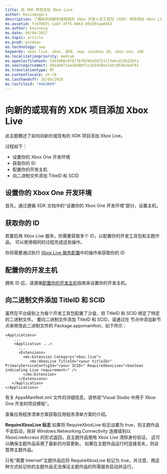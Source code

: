 ```yaml
---
title: 向 XDK 项目添加 Xbox Live
author: KevinAsgari
description: 了解如何向新的或现有的 Xbox 开发人员工具包 (XDK) 项目添加 Xbox Live。
ms.assetid: fc6f987c-1a87-4ff5-b063-891591aa6653
ms.author: kevinasg
ms.date: 04/04/2017
ms.topic: article
ms.prod: windows
ms.technology: uwp
keywords: xbox live, xbox, 游戏, uwp, windows 10, xbox one, xdk
ms.localizationpriority: medium
ms.openlocfilehash: 5563966c6f877bf02b5e58751173e6c425b25bfa
ms.sourcegitcommit: 49aab071aa2bd88f1c165438ee7e5c854b3e4f61
ms.translationtype: MT
ms.contentlocale: zh-CN
ms.lasthandoff: 10/09/2018
ms.locfileid: "4463069"
---
```

# <a name="add-xbox-live-to-a-new-or-existing-xdk-project"></a>向新的或现有的 XDK 项目添加 Xbox Live

此主题概述了如何向新的或现有的 XDK 项目添加 Xbox Live。

过程如下：

- 设置你的 Xbox One 开发环境
- 获取你的 ID
- 配置你的开发主机
- 向二进制文件添加 TitleID 和 SCID


## <a name="setup-up-your-xbox-one-development-environment"></a>设置你的 Xbox One 开发环境
首先，通过遵循 XDK 文档中的“设置你的 Xbox One 开发环境”部分，设置主机。

## <a name="get-your-ids"></a>获取你的 ID

若要启用 Xbox Live 服务，你需要获取多个 ID，以配置你的开发工具包和主题作品。 可以使用相同的过程完成这些操作。

你将需要通过执行 [Xbox Live 服务配置](../xbox-live-service-configuration.md)中的操作来获取你的 ID

## <a name="configure-your-development-console"></a>配置你的开发主机

拥有 ID 后，请遵循[配置你的开发主机](configure-your-development-console.md)指南来设置你的开发主机。

## <a name="add-the-titleid-and-scid-to-your-binary"></a>向二进制文件添加 TitleID 和 SCID
虽然在平台级别上为每个开发工具包配置了沙盒，但 TitleID 和 SCID 绑定了特定的二进制文件。 要向二进制文件添加 TitleID 和 SCID，请通过在 <Extensions> 节点中添加新节点来修改此二进制文件的 Package.appxmanifest，如下所示：

```
<Applications>
    ...
    <Application ...>
      ...
      <Extensions>
        <mx:Extension Category="xbox.live">
           <mx:XboxLive TitleId="<your titleID>" PrimaryServiceConfigId="<your SCID>" RequireXboxLive="<boolean indicating Live requirement>" />
        </mx:Extension>
      </Extensions>
   </Application>
</Applications>
```

有关 AppxManifest.xml 文件的详细信息，请参阅“Visual Studio 中用于 Xbox One 开发的项目模板”。

查看应用程序清单方案获取应用程序清单方案的介绍。

**RequireXboxLive 标志** 如果将 RequireXboxLive 标志设置为 true，则主题作品不会启动，除非 Windows.Networking.Connectivity 连接级别以 XboxLiveAccess 的形式返回，且主题作品使用 Xbox Live 清除身份验证。 这可以确保主题作品采用了最新的内容更新。 如果在主题作品运行时连接丢失，则会暂停主题作品。

只有“需要 Internet”主题作品应将 RequireXboxLive 标记为 true，并注意，用这种方式标记你的主题作品无法保证主题作品的所需服务启动并运行。
